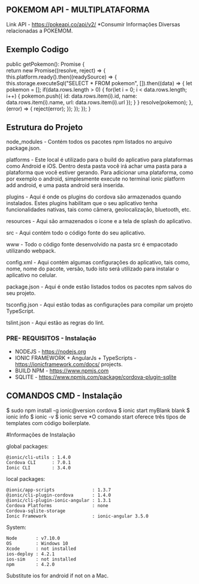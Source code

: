 

## POKEMOM API - MULTIPLATAFORMA
Link API - https://pokeapi.co/api/v2/
*Consumir Informações Diversas relacionadas a POKEMOM.


## Exemplo Codigo

public getPokemon(): Promise<any> {  
    return new Promise((resolve, reject) => {
        this.platform.ready().then((readySource) => {
            this.storage.executeSql("SELECT * FROM pokemon", []).then((data) => {
                let pokemon = [];
                if(data.rows.length > 0) {
                    for(let i = 0; i < data.rows.length; i++) {
                        pokemon.push({
                            id: data.rows.item(i).id,
                            name: data.rows.item(i).name,
                            url: data.rows.item(i).url
                        });
                    }
                }
                resolve(pokemon);
            }, (error) => {
                reject(error);
            });
        });
    });
}

## Estrutura do Projeto

node_modules - Contém todos os pacotes npm listados no arquivo package.json.

platforms - Este local é utilizado para o build do aplicativo para plataformas como Android e iOS. Dentro desta pasta você irá achar uma pasta para a plataforma que você estiver gerando. Para adicionar uma plataforma, como por exemplo o android, simplesmente execute no terminal ionic platform add android, e uma pasta android será inserida.

plugins - Aqui é onde os plugins do cordova são armazenados quando instalados. Estes plugins habilitam que o seu aplicativo tenha funcionalidades nativas, tais como câmera, geolocalização, bluetooth, etc.

resources - Aqui são armazenados o ícone e a tela de splash do aplicativo.

src - Aqui contém todo o código fonte do seu aplicativo.

www - Todo o código fonte desenvolvido na pasta src é empacotado utilizando webpack.

config.xml - Aqui contém algumas configurações do aplicativo, tais como, nome, nome do pacote, versão, tudo isto será utilizado para instalar o aplicativo no celular.

package.json - Aqui é onde estão listados todos os pacotes npm salvos do seu projeto.

tsconfig.json - Aqui estão todas as configurações para compilar um projeto TypeScript.

tslint.json - Aqui estão as regras do lint.


### PRE- REQUISITOS - Instalação
* NODEJS - https://nodejs.org 
* IONIC FRAMEWORK + AngularJs + TypeScripts - https://ionicframework.com/docs/ projects.
* BUILD NPM - https://www.npmjs.com
* SQLITE - https://www.npmjs.com/package/cordova-plugin-sqlite

## COMANDOS CMD - Instalação

$ sudo npm install -g ionic@version cordova
$ ionic start myBlank blank
$ ionic info
$ ionic -v
$ ionic serve
*O comando start oferece três tipos de templates com código boilerplate.

#Informações de Instalação

global packages:

    @ionic/cli-utils : 1.4.0
    Cordova CLI      : 7.0.1
    Ionic CLI        : 3.4.0

local packages:

    @ionic/app-scripts              : 1.3.7
    @ionic/cli-plugin-cordova       : 1.4.0
    @ionic/cli-plugin-ionic-angular : 1.3.1
    Cordova Platforms               : none
    Cordova-sqlite-storage
    Ionic Framework                 : ionic-angular 3.5.0

System:

    Node       : v7.10.0
    OS         : Windows 10
    Xcode      : not installed
    ios-deploy : 4.2.1
    ios-sim    : not installed
    npm        : 4.2.0





Substitute ios for android if not on a Mac.

